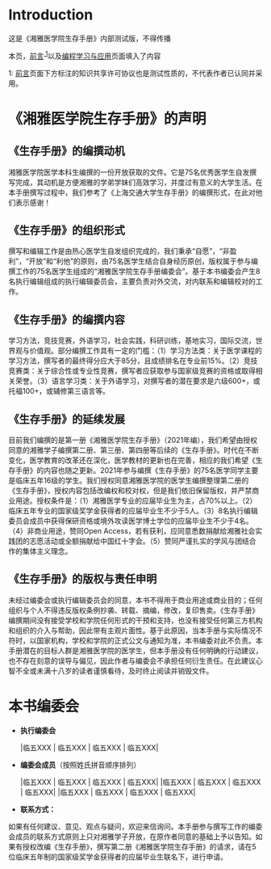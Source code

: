 # Introduction

这是《湘雅医学院生存手册》内部测试版，不得传播

本页，[前言](qian-yan.md)<sup>[ 1](#脚注1)</sup>以及[编程学习与应用](Ch4_huo-dong-yu-shi-jian-jie-shao/13.md)页面填入了内容

<a name="脚注1">1</a>: [前言](qian-yan.md)页面下方标注的知识共享许可协议也是测试性质的，不代表作者已认同并采用。

# 《湘雅医学院生存手册》的声明

## 《生存手册》的编撰动机

湘雅医学院医学本科生编撰的一份开放获取的文件。它是75名优秀医学生自发撰写完成，其动机是方便湘雅的学弟学妹们高效学习，并度过有意义的大学生活。在本手册撰写过程中，我们参考了《上海交通大学生存手册》的编撰形式，在此对他们表示感谢！


## 《生存手册》的组织形式

撰写和编辑工作是由热心医学生自发组织完成的，我们秉承“自愿”，“非盈利”，“开放”和“利他”的原则，由75名医学生结合自身经历原创，版权属于参与编撰工作的75名医学生组成的“湘雅医学院生存手册编委会”。基于本书编委会产生8名执行编辑组成的执行编辑委员会，主要负责对外交流，对内联系和编辑校对的工作。


## 《生存手册》的编撰内容

学习方法，竞技竞赛，外语学习，社会实践，科研训练，基地实习，国际交流，世界观与价值观。部分编撰工作具有一定的门槛：（1）学习方法类：关于医学课程的学习方法，撰写者的最终得分应大于85分，且成绩排名在专业前15%。（2）竞技竞赛类：关于综合性或专业性竞赛，撰写者应获取参与国家级竞赛的资格或取得相关荣誉。（3）语言学习类：关于外语学习，对撰写者的潜在要求是六级600+，或托福100+，或辅修第三语言等。

## 《生存手册》的延续发展

目前我们编撰的是第一册《湘雅医学院生存手册》（2021年编），我们希望由授权同意的湘雅学子编撰第二册、第三册、第四册等后续的《生存手册》。时代在不断变化，医学教育的改革还在深化，医学教材的更新也在完善，相应的我们希望《生存手册》的内容也随之更新。2021年参与编撰《生存手册》的75名医学同学主要是临床五年16级的学生。我们授权同意湘雅医学院的医学生编撰整理第二册的《生存手册》，授权内容包括改编权和校对权，但是我们依旧保留版权，并严禁商业用途。授权条件是：（1）湘雅医学专业的应届毕业生为主，占70%以上。（2）临床五年专业的国家级奖学金获得者的应届毕业生不少于5人。（3）8名执行编辑委员会成员中获得保研资格或境外攻读医学博士学位的应届毕业生不少于4名。（4）非商业用途，赞同Open Access，若有获利，应同意悉数捐献给湘雅社会实践团的志愿活动或全额捐献给中国红十字会。（5）赞同严谨扎实的学风与团结合作的集体主义理念。

## 《生存手册》的版权与责任申明

未经过编委会或执行编辑委员会的同意，本书不得用于商业用途或商业目的；任何组织与个人不得违反版权条例抄袭、转载、摘编，修改，复印售卖。《生存手册》编撰期间没有接受学校和学院任何形式的干预和支持，也没有接受任何第三方机构和组织的介入与帮助，因此带有主观片面性。基于此原因，当本手册与实际情况不符时，以国家机构，学校和学院的正式公文与通知为准，本书编委对此不负责。本手册潜在的目标人群是湘雅医学院的医学生，但本手册没有任何明确的行动建议，也不存在刻意的误导与偏见，因此作者与编委会不承担任何衍生责任。在此建议心智不全或未满十八岁的读者谨慎看待，及时终止阅读并销毁文件。

# 本书编委会

+ **执行编委会**

    |临五XXX   |   临五XXX   |   临五XXX   |   临五XXX|

+ **编委会成员**（按照姓氏拼音顺序排列）

    |临五XXX   |   临五XXX   |   临五XXX   |   临五XXX|
    |临五XXX   |   临五XXX   |   临五XXX   |   临五XXX|
    |临五XXX   |   临五XXX   |   临五XXX   |   临五XXX|


+ **联系方式：**

如果有任何建议、意见、观点与疑问，欢迎来信询问。本手册参与撰写工作的编委会成员的联系方式原则上只对湘雅学子开放，在原作者同意的基础上予以告知。如果有授权改编《生存手册》，撰写第二册《湘雅医学院生存手册》的请求，请在5位临床五年制的国家级奖学金获得者的应届毕业生联名下，进行申请。
